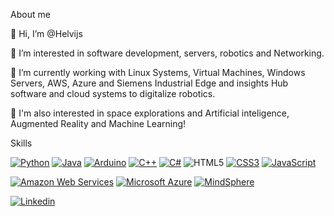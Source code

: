  About me


👋 Hi, I’m @Helvijs

👀 I’m interested in software development, servers, robotics and Networking.

🌱 I’m currently working with Linux Systems, Virtual Machines, Windows Servers, AWS, Azure and Siemens Industrial Edge and insights Hub software and cloud systems to digitalize robotics.

🔭 I'm also interested in space explorations and Artificial inteligence, Augmented Reality and Machine Learning!



 Skills

[![Python](https://img.shields.io/badge/Python-Intermediate-blue)](https://www.python.org/) [![Java](https://img.shields.io/badge/Java-Advanced-orange)](https://www.java.com/) [![Arduino](https://img.shields.io/badge/Arduino-Intermediate-blue)](https://www.arduino.cc/) [![C++](https://img.shields.io/badge/C++-Advanced-brightgreen)](https://en.cppreference.com/w/) [![C#](https://img.shields.io/badge/C%23-Intermediate-yellow)](https://docs.microsoft.com/en-us/dotnet/csharp/) ![HTML5](https://img.shields.io/badge/HTML5-Intermediate-orange) [![CSS3](https://img.shields.io/badge/CSS3-Advanced-blueviolet)](https://developer.mozilla.org/en-US/docs/Web/CSS) [![JavaScript](https://img.shields.io/badge/JavaScript-Advanced-yellow)](https://developer.mozilla.org/en-US/docs/Web/JavaScript)


[![Amazon Web Services](https://img.shields.io/badge/AWS-Advanced-orange)](https://aws.amazon.com/)
[![Microsoft Azure](https://img.shields.io/badge/Azure-Intermediate-blue)](https://azure.microsoft.com/)
[![MindSphere](https://img.shields.io/badge/MindSphere-Intermediate-green)](https://siemens.mindsphere.io/)


[![Linkedin](https://img.shields.io/badge/Linkedin-Profile-blue?style=flat-square&logo=Linkedin&logoColor=white&link=https://www.linkedin.com/in/helvijsolenins/)](https://www.linkedin.com/in/helvijsolenins/)


<!---
Helvijs-t2t/Helvijs-t2t is a ✨ special ✨ repository because its `README.md` (this file) appears on your GitHub profile.
You can click the Preview link to take a look at your changes.
--->
